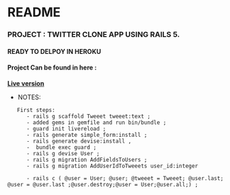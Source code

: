 # README

### PROJECT : TWITTER CLONE APP USING RAILS 5.


#### READY TO DELPOY IN HEROKU

#### Project Can be found in here :
 **[Live version](https://aqueous-journey-32418.herokuapp.com/)**


* NOTES: 
```
   First steps: 
      - rails g scaffold Tweeet tweeet:text ;
      - added gems in gemfile and run bin/bundle ;
      - guard init livereload ;
      - rails generate simple_form:install ;
      - rails generate devise:install ,
      -  bundle exec guard ;
      - rails g devise User ;
      - rails g migration AddFieldsToUsers ;
      - rails g migration AddUserIdToTweeets user_id:integer 

      - rails c ( @user = User; @user; @tweeet = Tweeet; @user.last; @user = @user.last ;@user.destroy;@user = User;@user.all;) ;

```
